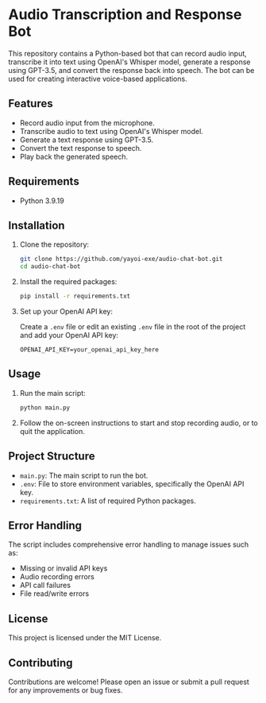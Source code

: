 # Audio Transcription and Response Bot

This repository contains a Python-based bot that can record audio input, transcribe it into text using OpenAI's Whisper model, generate a response using GPT-3.5, and convert the response back into speech. The bot can be used for creating interactive voice-based applications.

## Features

- Record audio input from the microphone.
- Transcribe audio to text using OpenAI's Whisper model.
- Generate a text response using GPT-3.5.
- Convert the text response to speech.
- Play back the generated speech.

## Requirements

- Python 3.9.19

## Installation

1. Clone the repository:

    ```bash
    git clone https://github.com/yayoi-exe/audio-chat-bot.git
    cd audio-chat-bot
    ```

2. Install the required packages:

    ```bash
    pip install -r requirements.txt
    ```

3. Set up your OpenAI API key:

    Create a `.env` file or edit an existing `.env` file in the root of the project and add your OpenAI API key:

    ```env
    OPENAI_API_KEY=your_openai_api_key_here
    ```

## Usage

1. Run the main script:

    ```bash
    python main.py
    ```

2. Follow the on-screen instructions to start and stop recording audio, or to quit the application.

## Project Structure

- `main.py`: The main script to run the bot.
- `.env`: File to store environment variables, specifically the OpenAI API key.
- `requirements.txt`: A list of required Python packages.

## Error Handling

The script includes comprehensive error handling to manage issues such as:

- Missing or invalid API keys
- Audio recording errors
- API call failures
- File read/write errors

## License

This project is licensed under the MIT License.

## Contributing

Contributions are welcome! Please open an issue or submit a pull request for any improvements or bug fixes.
